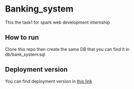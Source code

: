 # Banking_system
This the task1 for spark web development internship
## How to run 
Clone this repo then create the same DB that you can find it in db/bank_system.sql 
## Deployment version
You can find deployment version in [this link](moh2022.42web.io)
